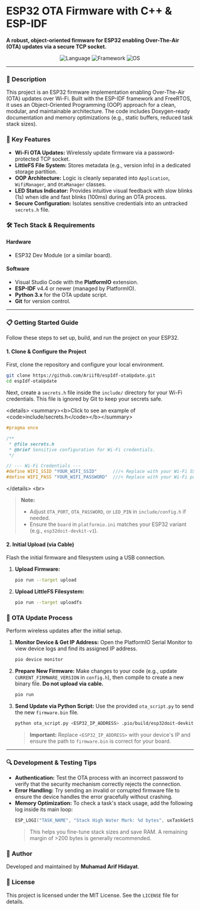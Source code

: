 # **ESP32 OTA Firmware with C++ & ESP-IDF**

**A robust, object-oriented firmware for ESP32 enabling Over-The-Air (OTA) updates via a secure TCP socket.**

<p align="center">
  <img alt="Language" src="https://img.shields.io/badge/Language-C%2B%2B-blue.svg?style=for-the-badge">
  <img alt="Framework" src="https://img.shields.io/badge/Framework-ESP--IDF-red.svg?style=for-the-badge">
  <img alt="OS" src="https://img.shields.io/badge/OS-FreeRTOS-green.svg?style=for-the-badge">
</p>

-----

### 📖 **Description**

This project is an ESP32 firmware implementation enabling Over-The-Air (OTA) updates over Wi-Fi. Built with the ESP-IDF framework and FreeRTOS, it uses an Object-Oriented Programming (OOP) approach for a clean, modular, and maintainable architecture. The code includes Doxygen-ready documentation and memory optimizations (e.g., static buffers, reduced task stack sizes).

### 🚀 **Key Features**

  * **Wi-Fi OTA Updates:** Wirelessly update firmware via a password-protected TCP socket.
  * **LittleFS File System:** Stores metadata (e.g., version info) in a dedicated storage partition.
  * **OOP Architecture:** Logic is cleanly separated into `Application`, `WifiManager`, and `OtaManager` classes.
  * **LED Status Indicator:** Provides intuitive visual feedback with slow blinks (1s) when idle and fast blinks (100ms) during an OTA process.
  * **Secure Configuration:** Isolates sensitive credentials into an untracked `secrets.h` file.

### 🛠️ **Tech Stack & Requirements**

#### Hardware

  * ESP32 Dev Module (or a similar board).

#### Software

  * Visual Studio Code with the **PlatformIO** extension.
  * **ESP-IDF** v4.4 or newer (managed by PlatformIO).
  * **Python 3.x** for the OTA update script.
  * **Git** for version control.

-----

### 📋 **Getting Started Guide**

Follow these steps to set up, build, and run the project on your ESP32.

#### 1\. **Clone & Configure the Project**

First, clone the repository and configure your local environment.

```bash
git clone https://github.com/Ariif0/espIdf-otaUpdate.git
cd espIdf-otaUpdate
```

Next, create a `secrets.h` file inside the `include/` directory for your Wi-Fi credentials. This file is ignored by Git to keep your secrets safe.

\<details\>
\<summary\>\<b\>Click to see an example of \<code\>include/secrets.h\</code\>\</b\>\</summary\>

```cpp
#pragma once

/**
 * @file secrets.h
 * @brief Sensitive configuration for Wi-Fi credentials.
 */

// --- Wi-Fi Credentials ---
#define WIFI_SSID "YOUR_WIFI_SSID"      ///< Replace with your Wi-Fi SSID
#define WIFI_PASS "YOUR_WIFI_PASSWORD"  ///< Replace with your Wi-Fi password
```

\</details\>
\<br\>

> **Note:**
>
>   - Adjust `OTA_PORT`, `OTA_PASSWORD`, or `LED_PIN` in `include/config.h` if needed.
>   - Ensure the `board` in `platformio.ini` matches your ESP32 variant (e.g., `esp32doit-devkit-v1`).

#### 2\. **Initial Upload (via Cable)**

Flash the initial firmware and filesystem using a USB connection.

1.  **Upload Firmware:**
    ```bash
    pio run --target upload
    ```
2.  **Upload LittleFS Filesystem:**
    ```bash
    pio run --target uploadfs
    ```

### 💨 **OTA Update Process**

Perform wireless updates after the initial setup.

1.  **Monitor Device & Get IP Address:**
    Open the PlatformIO Serial Monitor to view device logs and find its assigned IP address.
    ```bash
    pio device monitor
    ```
2.  **Prepare New Firmware:**
    Make changes to your code (e.g., update `CURRENT_FIRMWARE_VERSION` in `config.h`), then compile to create a new binary file. **Do not upload via cable.**
    ```bash
    pio run
    ```
3.  **Send Update via Python Script:**
    Use the provided `ota_script.py` to send the new `firmware.bin` file.
    ```bash
    python ota_script.py <ESP32_IP_ADDRESS> .pio/build/esp32doit-devkit-v1/firmware.bin
    ```
    > **Important:** Replace `<ESP32_IP_ADDRESS>` with your device's IP and ensure the path to `firmware.bin` is correct for your board.

-----

### 🔍 **Development & Testing Tips**

  * **Authentication:** Test the OTA process with an incorrect password to verify that the security mechanism correctly rejects the connection.
  * **Error Handling:** Try sending an invalid or corrupted firmware file to ensure the device handles the error gracefully without crashing.
  * **Memory Optimization:** To check a task's stack usage, add the following log inside its main loop:
    ```cpp
    ESP_LOGI("TASK_NAME", "Stack High Water Mark: %d bytes", uxTaskGetStackHighWaterMark(NULL) * sizeof(StackType_t));
    ```
    > This helps you fine-tune stack sizes and save RAM. A remaining margin of \>200 bytes is generally recommended.

### 👤 **Author**

Developed and maintained by **Muhamad Arif Hidayat**.

### 📜 **License**

This project is licensed under the MIT License. See the `LICENSE` file for details.
